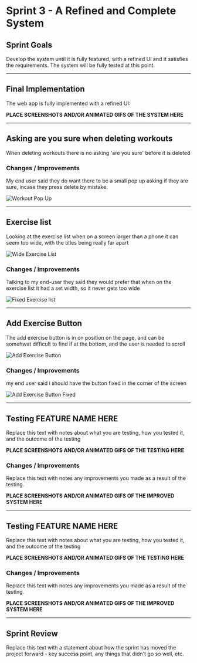 # Sprint 3 - A Refined and Complete System


## Sprint Goals

Develop the system until it is fully featured, with a refined UI and it satisfies the requirements. The system will be fully tested at this point.


---

## Final Implementation

The web app is fully implemented with a refined UI:

**PLACE SCREENSHOTS AND/OR ANIMATED GIFS OF THE SYSTEM HERE**


---

## Asking are you sure when deleting workouts

When deleting workouts there is no asking 'are you sure' before it is deleted

### Changes / Improvements

My end user said they do want there to be a small pop up asking if they are sure, incase they press delete by mistake.

![Workout Pop Up](screenshots/workout-pop-up.png)


---

## Exercise list

Looking at the exercise list when on a screen larger than a phone it can seem too wide, with the titles being really far apart

![Wide Exercise List](screenshots/exerciselist-wide.png)

### Changes / Improvements

Talking to my end-user they said they would prefer that when on the exercise list it had a set width, so it never gets too wide

![Fixed Exercise list](screenshots/exerciselist-small.png)


---

## Add Exercise Button

The add exercise button is in on position on the page, and can be somehwat difficult to find if at the bottom, and the user is needed to scroll

![Add Exercise Button](screenshots/exercise-add.png)

### Changes / Improvements

my end user said i should have the button fixed in the corner of the screen

![Add Exercise Button Fixed](screenshots/exercise-add-fixed.png)


---

## Testing FEATURE NAME HERE

Replace this text with notes about what you are testing, how you tested it, and the outcome of the testing

**PLACE SCREENSHOTS AND/OR ANIMATED GIFS OF THE TESTING HERE**

### Changes / Improvements

Replace this text with notes any improvements you made as a result of the testing.

**PLACE SCREENSHOTS AND/OR ANIMATED GIFS OF THE IMPROVED SYSTEM HERE**


---

## Testing FEATURE NAME HERE

Replace this text with notes about what you are testing, how you tested it, and the outcome of the testing

**PLACE SCREENSHOTS AND/OR ANIMATED GIFS OF THE TESTING HERE**

### Changes / Improvements

Replace this text with notes any improvements you made as a result of the testing.

**PLACE SCREENSHOTS AND/OR ANIMATED GIFS OF THE IMPROVED SYSTEM HERE**


---

## Sprint Review

Replace this text with a statement about how the sprint has moved the project forward - key success point, any things that didn't go so well, etc.

